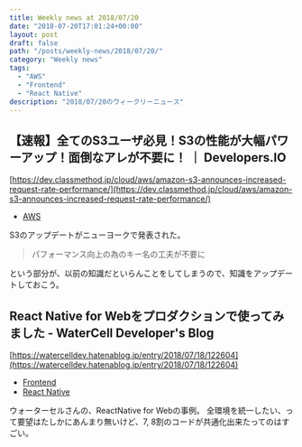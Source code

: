 ```yaml
---
title: Weekly news at 2018/07/20
date: "2018-07-20T17:01:24+00:00"
layout: post
draft: false
path: "/posts/weekly-news/2018/07/20/"
category: "Weekly news"
tags:
  - "AWS"
  - "Frontend"
  - "React Native"
description: "2018/07/20のウィークリーニュース"
---
```



## 【速報】全てのS3ユーザ必見！S3の性能が大幅パワーアップ！面倒なアレが不要に！ ｜ Developers.IO
[https://dev.classmethod.jp/cloud/aws/amazon-s3-announces-increased-request-rate-performance/](https://dev.classmethod.jp/cloud/aws/amazon-s3-announces-increased-request-rate-performance/)
<ul class="post-single__tags-list">
  <li class="post-single__tags-list-item">
    <a class="post-single__tags-list-item-link" href="/tags/aws/">AWS</a>
  </li>
</ul>


S3のアップデートがニューヨークで発表された。

> パフォーマンス向上の為のキー名の工夫が不要に

という部分が、以前の知識だといらんことをしてしまうので、知識をアップデートしておこう。

## React Native for Webをプロダクションで使ってみました - WaterCell Developer's Blog
[https://watercelldev.hatenablog.jp/entry/2018/07/18/122604](https://watercelldev.hatenablog.jp/entry/2018/07/18/122604)
<ul class="post-single__tags-list">
  <li class="post-single__tags-list-item">
    <a class="post-single__tags-list-item-link" href="/tags/frontend/">Frontend</a>
  </li>
  <li class="post-single__tags-list-item">
    <a class="post-single__tags-list-item-link" href="/tags/react native/">React Native</a>
  </li>
</ul>


ウォーターセルさんの、ReactNative for Webの事例。
全環境を統一したい、って要望はたしかにあんまり無いけど、7, 8割のコードが共通化出来たってのはすごい。


